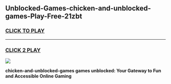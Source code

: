 
## Unblocked-Games-chicken-and-unblocked-games-Play-Free-21zbt
<h3>
<a href="https://premium76.site?title=chicken-and-unblocked-games&ref=18A1">CLICK TO PLAY</a></h3>
<hr>

<h3>
<a href="https://premium76.site?title=chicken-and-unblocked-games&ref=18A1">CLICK 2 PLAY</a>
  
</h3>

<a href="https://premium76.site?title=chicken-and-unblocked-games&ref=18A1"><img src="https://clearcache.store/games.png"></a>


**chicken-and-unblocked-games games unblocked: Your Gateway to Fun and Accessible Online Gaming**
